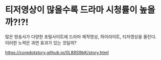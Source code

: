 티저영상이 많을수록 드라마 시청률이 높을까?!?!
=====

많은 방송사가 다양한 포털사이트에 드라마 제작영상, 하이라이트, 티저영상을 올린다. 이러한 노력은 과연 효과가 있는 것일까?

<a href='https://coredotstory.github.io/0L88S9bK/story.html'>https://coredotstory.github.io/0L88S9bK/story.html</a>